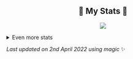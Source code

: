 <h2 align="center"> 🚀 My Stats 🚀</h2>
<p align="center">
<img src="https://github-readme-streak-stats.herokuapp.com/?user=AnkaTeamX&theme=tokyonight">
</p>
<details>
  <summary>
      Even more stats
  </summary>
  <p align="center">
    <img src="https://github-profile-trophy.vercel.app/?username=AnkaTeamX&theme=dracula">
    <img src="https://github-readme-stats.vercel.app/api?username=AnkaTeamX&theme=tokyonight">
  </p>
</details>
  
<!-- Last updated on Sat Apr 02 2022 18:18:25 GMT+0000 (Coordinated Universal Time) ;-;-->
<i>Last updated on 2nd April 2022 using magic</i> ✨
